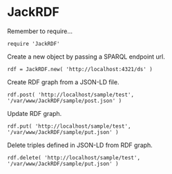 # JackRDF

Remember to require...

	require 'JackRDF'

Create a new object by passing a SPARQL endpoint url.

	rdf = JackRDF.new( 'http://localhost:4321/ds' )

Create RDF graph from a JSON-LD file.

	rdf.post( 'http://localhost/sample/test', '/var/www/JackRDF/sample/post.json' )

Update RDF graph.

	rdf.put( 'http://localhost/sample/test', '/var/www/JackRDF/sample/put.json' )

Delete triples defined in JSON-LD from RDF graph.

	rdf.delete( 'http://localhost/sample/test', '/var/www/JackRDF/sample/put.json' )